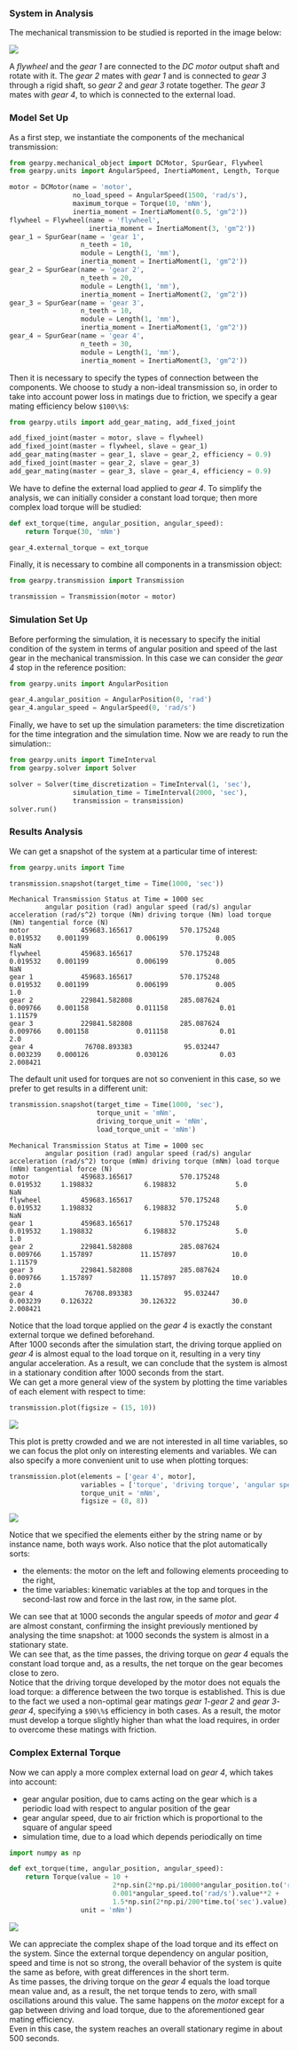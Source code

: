 ### System in Analysis

The mechanical transmission to be studied is reported in the image below:

![](images/scheme.png)

A *flywheel* and the *gear 1* are connected to the *DC motor* output 
shaft and rotate with it. The *gear 2* mates with *gear 1* and is 
connected to *gear 3* through a rigid shaft, so *gear 2* and *gear 3* 
rotate together. The *gear 3* mates with *gear 4*, to which is connected
to the external load.


### Model Set Up

As a first step, we instantiate the components of the mechanical 
transmission:

```python
from gearpy.mechanical_object import DCMotor, SpurGear, Flywheel
from gearpy.units import AngularSpeed, InertiaMoment, Length, Torque

motor = DCMotor(name = 'motor',
                no_load_speed = AngularSpeed(1500, 'rad/s'),
                maximum_torque = Torque(10, 'mNm'),
                inertia_moment = InertiaMoment(0.5, 'gm^2'))
flywheel = Flywheel(name = 'flywheel',
                    inertia_moment = InertiaMoment(3, 'gm^2'))
gear_1 = SpurGear(name = 'gear 1',
                  n_teeth = 10,
                  module = Length(1, 'mm'),
                  inertia_moment = InertiaMoment(1, 'gm^2'))
gear_2 = SpurGear(name = 'gear 2',
                  n_teeth = 20,
                  module = Length(1, 'mm'),
                  inertia_moment = InertiaMoment(2, 'gm^2'))
gear_3 = SpurGear(name = 'gear 3',
                  n_teeth = 10,
                  module = Length(1, 'mm'),
                  inertia_moment = InertiaMoment(1, 'gm^2'))
gear_4 = SpurGear(name = 'gear 4',
                  n_teeth = 30,
                  module = Length(1, 'mm'),
                  inertia_moment = InertiaMoment(3, 'gm^2'))
```

Then it is necessary to specify the types of connection between the 
components. We choose to study a non-ideal transmission so, in order to 
take into account power loss in matings due to friction, we specify a 
gear mating efficiency below `$100\%$`:

```python
from gearpy.utils import add_gear_mating, add_fixed_joint

add_fixed_joint(master = motor, slave = flywheel)
add_fixed_joint(master = flywheel, slave = gear_1)
add_gear_mating(master = gear_1, slave = gear_2, efficiency = 0.9)
add_fixed_joint(master = gear_2, slave = gear_3)
add_gear_mating(master = gear_3, slave = gear_4, efficiency = 0.9)
```

We have to define the external load applied to *gear 4*. To simplify the 
analysis, we can initially consider a constant load torque; then more 
complex load torque will be studied:

```python
def ext_torque(time, angular_position, angular_speed):
    return Torque(30, 'mNm')

gear_4.external_torque = ext_torque
 ```

Finally, it is necessary to combine all components in a transmission 
object:

```python
from gearpy.transmission import Transmission

transmission = Transmission(motor = motor)
```

### Simulation Set Up

Before performing the simulation, it is necessary to specify the initial
condition of the system in terms of angular position and speed of the 
last gear in the mechanical transmission. In this case we can consider 
the *gear 4* stop in the reference position:

```python
from gearpy.units import AngularPosition

gear_4.angular_position = AngularPosition(0, 'rad')
gear_4.angular_speed = AngularSpeed(0, 'rad/s')
```

Finally, we have to set up the simulation parameters: the time 
discretization for the time integration and the simulation time. Now we 
are ready to run the simulation::

```python
from gearpy.units import TimeInterval
from gearpy.solver import Solver

solver = Solver(time_discretization = TimeInterval(1, 'sec'),
                simulation_time = TimeInterval(2000, 'sec'),
                transmission = transmission)
solver.run()
```

### Results Analysis

We can get a snapshot of the system at a particular time of interest:

```python
from gearpy.units import Time

transmission.snapshot(target_time = Time(1000, 'sec'))
```

```text
Mechanical Transmission Status at Time = 1000 sec
         angular position (rad) angular speed (rad/s) angular acceleration (rad/s^2) torque (Nm) driving torque (Nm) load torque (Nm) tangential force (N)
motor             459683.165617            570.175248                       0.019532    0.001199            0.006199            0.005                  NaN
flywheel          459683.165617            570.175248                       0.019532    0.001199            0.006199            0.005                  NaN
gear 1            459683.165617            570.175248                       0.019532    0.001199            0.006199            0.005                  1.0
gear 2            229841.582808            285.087624                       0.009766    0.001158            0.011158             0.01              1.11579
gear 3            229841.582808            285.087624                       0.009766    0.001158            0.011158             0.01                  2.0
gear 4             76708.893383             95.032447                       0.003239    0.000126            0.030126             0.03             2.008421
```

The default unit used for torques are not so convenient in this case, so 
we prefer to get results in a different unit:

```python
transmission.snapshot(target_time = Time(1000, 'sec'),
                      torque_unit = 'mNm',
                      driving_torque_unit = 'mNm',
                      load_torque_unit = 'mNm')
```

```text
Mechanical Transmission Status at Time = 1000 sec
         angular position (rad) angular speed (rad/s) angular acceleration (rad/s^2) torque (mNm) driving torque (mNm) load torque (mNm) tangential force (N)
motor             459683.165617            570.175248                       0.019532     1.198832             6.198832               5.0                  NaN
flywheel          459683.165617            570.175248                       0.019532     1.198832             6.198832               5.0                  NaN
gear 1            459683.165617            570.175248                       0.019532     1.198832             6.198832               5.0                  1.0
gear 2            229841.582808            285.087624                       0.009766     1.157897            11.157897              10.0              1.11579
gear 3            229841.582808            285.087624                       0.009766     1.157897            11.157897              10.0                  2.0
gear 4             76708.893383             95.032447                       0.003239     0.126322            30.126322              30.0             2.008421
```

Notice that the load torque applied on the *gear 4* is exactly the 
constant external torque we defined beforehand.  
After 1000 seconds after the simulation start, the driving torque 
applied on *gear 4* is almost equal to the load torque on it, resulting
in a very tiny angular acceleration. As a result, we can conclude that 
the system is almost in a stationary condition after 1000 seconds from 
the start.  
We can get a more general view of the system by plotting the time 
variables of each element with respect to time:

```python
transmission.plot(figsize = (15, 10))
```

![](images/plot_1.png)

This plot is pretty crowded and we are not interested in all time 
variables, so we can focus the plot only on interesting elements and 
variables. We can also specify a more convenient unit to use when 
plotting torques:

```python
transmission.plot(elements = ['gear 4', motor],
                  variables = ['torque', 'driving torque', 'angular speed', 'load torque'],
                  torque_unit = 'mNm',
                  figsize = (8, 8))
```

![](images/plot_2.png)

Notice that we specified the elements either by the string name or by 
instance name, both ways work. Also notice that the plot automatically 
sorts:

- the elements: the motor on the left and following elements proceeding
to the right,
- the time variables: kinematic variables at the top and torques in
the second-last row and force in the last row, in the same plot.
  
We can see that at 1000 seconds the angular speeds of *motor* and 
*gear 4* are almost constant, confirming the insight previously 
mentioned by analysing the time snapshot: at 1000 seconds the system is
almost in a stationary state.  
We can see that, as the time passes, the driving torque on *gear 4* 
equals the constant load torque and, as a results, the net torque on the
gear becomes close to zero.  
Notice that the driving torque developed by the motor does not equals 
the load torque: a difference between the two torque is established. 
This is due to the fact we used a non-optimal gear matings 
*gear 1*-*gear 2* and *gear 3*-*gear 4*, specifying a `$90\%$` 
efficiency in both cases. As a result, the motor must develop a torque 
slightly higher than what the load requires, in order to overcome these 
matings with friction.

### Complex External Torque

Now we can apply a more complex external load on *gear 4*, which takes
into account:

- gear angular position, due to cams acting on the gear which is a 
periodic load with respect to angular position of the gear
- gear angular speed, due to air friction which is proportional to the
square of angular speed
- simulation time, due to a load which depends periodically on time

```python
import numpy as np

def ext_torque(time, angular_position, angular_speed):
    return Torque(value = 10 +
                          2*np.sin(2*np.pi/10000*angular_position.to('rad').value) +
                          0.001*angular_speed.to('rad/s').value**2 +
                          1.5*np.sin(2*np.pi/200*time.to('sec').value),
                  unit = 'mNm')
```

![](images/plot_3.png)

We can appreciate the complex shape of the load torque and its effect on
the system. Since the external torque dependency on angular position, 
speed and time is not so strong, the overall behavior of the system is 
quite the same as before, with great differences in the short term.  
As time passes, the driving torque on the *gear 4* equals the load 
torque mean value and, as a result, the net torque tends to zero, with 
small oscillations around this value. The same happens on the *motor* 
except for a gap between driving and load torque, due to the 
aforementioned gear mating efficiency.  
Even in this case, the system reaches an overall stationary regime in 
about 500 seconds. 
